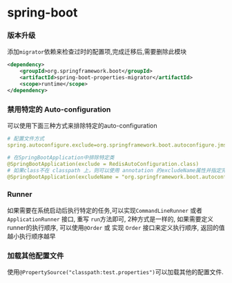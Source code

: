 # spring-boot

###  版本升级

添加`migrator`依赖来检查过时的配置项,完成迁移后,需要删除此模块

```xml
<dependency>
	<groupId>org.springframework.boot</groupId>
	<artifactId>spring-boot-properties-migrator</artifactId>
	<scope>runtime</scope>
</dependency>
```

### 禁用特定的 Auto-configuration

可以使用下面三种方式来排除特定的auto-configuration

```yaml
# 配置文件方式
spring.autoconfigure.exclude=org.springframework.boot.autoconfigure.jms.JmsAutoConfiguration

# 在SpringBootApplication中排除特定类
@SpringBootApplication(exclude = RedisAutoConfiguration.class)
# 如果class不在 classpath 上，则可以使用 annotation 的excludeName属性并指定完全限定的 name
@SpringBootApplication(excludeName = "org.springframework.boot.autoconfigure.jmx.JmxAutoConfiguration")`
```

### Runner

如果需要在系统启动后执行特定的任务,可以实现`CommandLineRunner` 或者 `ApplicationRunner` 接口, 重写 `run`方法即可, 2种方式是一样的, 如果需要定义runner的执行顺序, 可以使用`@Order` 或 实现 `Order` 接口来定义执行顺序, 返回的值越小执行顺序越早

### 加载其他配置文件

使用`@PropertySource("classpath:test.properties")`可以加载其他的配置文件.

